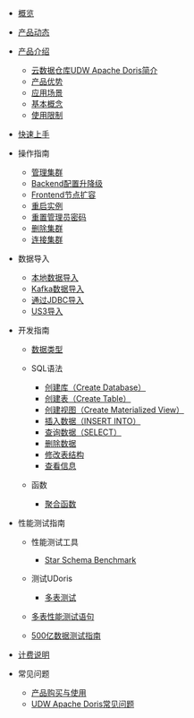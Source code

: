 
* [概览](/udoris/README)
* [产品动态](/udoris/dynamics)
* [产品介绍](/udoris/architecture)
    * [云数据仓库UDW Apache Doris简介](/udoris/architecture/simple_intro)
    * [产品优势](/udoris/architecture/advantages)
    * [应用场景](/udoris/architecture/scenarios)
    * [基本概念](/udoris/architecture/basic_concept)
    * [使用限制](/udoris/architecture/limit)
* [快速上手](/udoris/gettingstart)
* 操作指南
    * [管理集群](/udoris/operation_guide/manage_cluster)
    * [Backend配置升降级](/udoris/operation_guide/resize_cluster)
    * [Frontend节点扩容](/udoris/operation_guide/frontend_resize_node)
    * [重启实例](/udoris/operation_guide/restart_cluster)
    * [重置管理员密码](/udoris/operation_guide/reset_password)
    * [删除集群](/udoris/operation_guide/delete_cluster)
    * [连接集群](/udoris/operation_guide/connect_cluster)
* 数据导入
    * [本地数据导入](/udoris/dump_data/local_data)
    * [Kafka数据导入](/udoris/dump_data/kafka_data)
    * [通过JDBC导入](/udoris/dump_data/jdbc_data)
    * [US3导入](/udoris/dump_data/us3_data)
* 开发指南

    * [数据类型](/udoris/developer/data_type)
    * SQL语法
      * [创建库（Create Database）](/udoris/developer/sql_grammar/create_database)
      * [创建表（Create Table）](/udoris/developer/sql_grammar/create_table)
      * [创建视图（Create Materialized View）](/udoris/developer/sql_grammar/materialized_view)
      * [插入数据（INSERT INTO）](/udoris/developer/sql_grammar/insert_into)
      * [查询数据（SELECT）](/udoris/developer/sql_grammar/select)
      * [删除数据](/udoris/developer/sql_grammar/delete)
      * [修改表结构](/udoris/developer/sql_grammar/modify_table)
      * [查看信息](/udoris/developer/sql_grammar/show_info)
    * 函数
    
      * [聚合函数](/udoris/developer/functions/aggregation)
* 性能测试指南
    * 性能测试工具
    
      * [Star Schema Benchmark](/udoris/test/tool/ssb)
    * 测试UDoris
      
      * [多表测试](/udoris/test/udoris_test/multiple)
    * [多表性能测试语句](/udoris/test/multiple_query)
    * [500亿数据测试指南](/udoris/test/50billion)
* [计费说明](/udoris/price)
* 常见问题

    * [产品购买与使用](/udoris/problem/product_use)
    * [UDW Apache Doris常见问题](/udoris/problem/doris_use)

